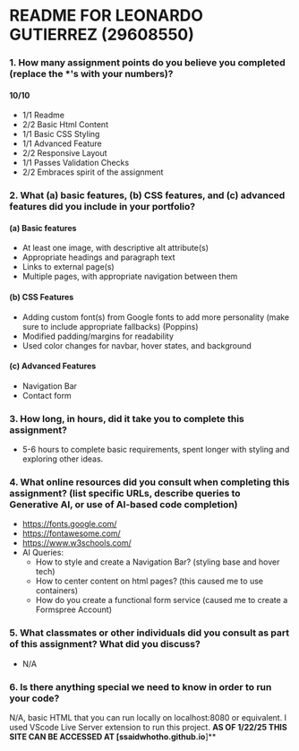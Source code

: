 # README FOR LEONARDO GUTIERREZ (29608550) 

### 1. How many assignment points do you believe you completed (replace the *'s with your numbers)?
#### 10/10
- 1/1 Readme
- 2/2 Basic Html Content
- 1/1 Basic CSS Styling
- 1/1 Advanced Feature
- 2/2 Responsive Layout
- 1/1 Passes Validation Checks
- 2/2 Embraces spirit of the assignment

### 2. What (a) basic features, (b) CSS features, and (c) advanced features did you include in your portfolio?

#### (a) Basic features
 - At least one image, with descriptive alt attribute(s)
 - Appropriate headings and paragraph text
 - Links to external page(s)
 - Multiple pages, with appropriate navigation between them

#### (b) CSS Features
 - Adding custom font(s) from Google fonts to add more personality (make sure to include appropriate fallbacks) (Poppins)
 - Modified padding/margins for readability
 - Used color changes for navbar, hover states, and background

#### (c) Advanced Features
 - Navigation Bar
 - Contact form

### 3. How long, in hours, did it take you to complete this assignment?
 - 5-6 hours to complete basic requirements, spent longer with styling and exploring other ideas.

### 4. What online resources did you consult when completing this assignment? (list specific URLs, describe queries to Generative AI, or use of AI-based code completion)
 - https://fonts.google.com/
 - https://fontawesome.com/
 - https://www.w3schools.com/
 - AI Queries:
    - How to style and create a Navigation Bar? (styling base and hover tech)
    - How to center content on html pages? (this caused me to use containers)
    - How do you create a functional form service (caused me to create a Formspree Account)

### 5. What classmates or other individuals did you consult as part of this assignment? What did you discuss?
 - N/A

### 6. Is there anything special we need to know in order to run your code?
 N/A, basic HTML that you can run locally on localhost:8080 or equivalent. I used VScode Live Server extension to run this project.
 **AS OF 1/22/25 THIS SITE CAN BE ACCESSED AT [ssaidwhotho.github.io**]**
